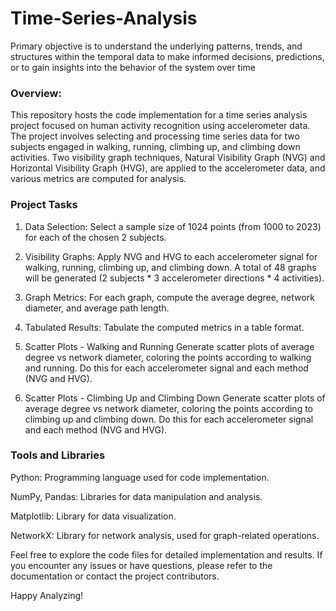# Time-Series-Analysis
Primary objective is to understand the underlying patterns, trends, and structures within the temporal data to make informed decisions, predictions, or to gain insights into the behavior of the system over time

### Overview:

This repository hosts the code implementation for a time series analysis project focused on human activity recognition using accelerometer data. The project involves selecting and processing time series data for two subjects engaged in walking, running, climbing up, and climbing down activities. Two visibility graph techniques, Natural Visibility Graph (NVG) and Horizontal Visibility Graph (HVG), are applied to the accelerometer data, and various metrics are computed for analysis.

### Project Tasks

1. Data Selection: 
Select a sample size of 1024 points (from 1000 to 2023) for each of the chosen 2 subjects.

2. Visibility Graphs: 
Apply NVG and HVG to each accelerometer signal for walking, running, climbing up, and climbing down.
A total of 48 graphs will be generated (2 subjects * 3 accelerometer directions * 4 activities).

3. Graph Metrics: 
For each graph, compute the average degree, network diameter, and average path length.

4. Tabulated Results: 
Tabulate the computed metrics in a table format.

5. Scatter Plots - Walking and Running
Generate scatter plots of average degree vs network diameter, coloring the points according to walking and running.
Do this for each accelerometer signal and each method (NVG and HVG).

6. Scatter Plots - Climbing Up and Climbing Down
Generate scatter plots of average degree vs network diameter, coloring the points according to climbing up and climbing down.
Do this for each accelerometer signal and each method (NVG and HVG).

### Tools and Libraries

Python: Programming language used for code implementation.

NumPy, Pandas: Libraries for data manipulation and analysis.

Matplotlib: Library for data visualization.

NetworkX: Library for network analysis, used for graph-related operations.


Feel free to explore the code files for detailed implementation and results. If you encounter any issues or have questions, please refer to the documentation or contact the project contributors.


Happy Analyzing!
